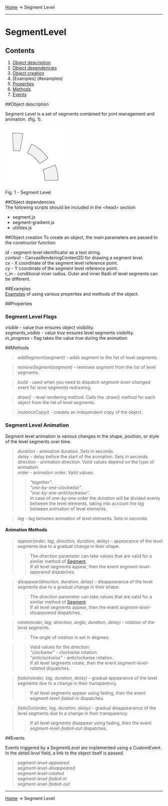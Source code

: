 <a href="../readme.html">Home</a> → Segment Level

***

# SegmentLevel

## Contents
1. [Object description](#description)  
2. [Object dependencies](#dependencies)
3. [Object creation](#constructor)  
4. [Examples] (#examples)  
5. [Properties](#properties)  
6. [Methods](#methods)  
7. [Events](#events)  

##<a id="description"></a>Object description

Segment Level is a set of segments combined for joint management and animation. (fig. 1).

![SegmentLevel](../docs/images/segment_level.png)  
Fig. 1 - Segment Level

##<a id="dependencies"></a>Object dependencies  
The following scripts should be included in the \<head> section:  

* segment.js  
* segment-gradient.js  
* utilities.js  

##<a id="constructor"></a>Object creation 
To create an object, the main parameters are passed to the constructor function:   
>
*id* - segment level identificator as a text string.  
*context* - CanvasRenderingContext2D for drawing a segment level.  
*cx* - X coordinate of the segment level reference point.  
*cy* - Y coordinate of the segment level reference point.  
*r_in* - conditional inner radius. Outer and inner Radii of level segments can be different.  

##<a id="examples"></a>Examples  
<a href="../examples/segment-level-examples.html" target="_blank">Examples</a> of using various properties and methods of the object.  

##<a id="properties"></a>Properties

### Segment Level Flags
>
*visible* - value *true* ensures object visibility.  
*segments_visible* - value *true* ensures level segments visibility.  
*in_progress* - flag takes the value *true* during the animation.  

##<a id="methods"></a>Methods

> *addSegment(segment)* - adds *segment* to the list of level segments.  

> *removeSegment(segment)* - removes *segment* from the list of level segments.  

> *build* - used when you need to dispatch *segment-level-changed* event for level segments redrawing.  

> *draw()* - level rendering method. Calls the .draw() method for each object from the list of level segments.

> *instanceCopy()* - creates an independent copy of the object.

### Segment Level Animation

Segment level animation is various changes in the shape, position, or style of the level segments over time.  

> *duration* - animation duration. Sets in seconds.  
> *delay* - delay before the start of the animation. Sets in seconds.  
> *direction* - animation direction. Valid values ​​depend on the type of animation.  
> *order* - animation order. Valid values:  
>> _"together"_.  
>> _"one-by-one-clockwise"_.  
>> _"one-by-one-anticlockwise"_.  
>> In case of *one-by-one* order the *duration* will be divided evenly between the level elements, taking into account the *lag* between animation of level elements.  

> *lag* - lag between animation of level elements. Sets in seconds.  

#### Animation Methods

> *appear(order, lag, direction, duration, delay)* - appearance of the level segments due to a gradual change in their shape.  
>> The *direction* parameter can take values ​​that are valid for a similar method of <a href="segment.html">Segment</a>.  
>> If all level segments appear, then the event *segment-level-appeared* dispatches.  

> *disappear(direction, duration, delay)* - disappearance of the level segments due to a gradual change in their shape.  
>> The *direction* parameter can take values ​​that are valid for a similar method of <a href="segment.html">Segment</a>.  
>> If all level segments appear, then the event *segment-level-disappeared* dispatches.

> *rotate(order, lag, direction, angle, duration, delay)* - rotation of the level segments.  
>> The *angle* of rotation is set in degrees.  

>> Valid values ​​for the *direction*:  
>> _"clockwise"_ - clockwise rotation.  
>> _"anticlockwise"_ - anticlockwise rotation.  
>> If all level segments rotate, then the event *segment-level-rotated* dispatches.  

> *fadeIn(order, lag, duration, delay)* - gradual appearance of the level segments due to a change in their transparency.  
>> If all level segments appear using fading, then the event *segment-level-faded-in* dispatches.  

> *fadeOut(order, lag, duration, delay)* - gradual disappearance of the level segments due to a change in their transparency.
>> If all level segments disappear using fading, then the event *segment-level-faded-out* dispatches.  

##<a id="events"></a>Events

Events triggered by a SegmentLevel are implemented using a CustomEvent.  
In the *detail.level* field, a link to the object itself is passed.  

> *segment-level-appeared*  
> *segment-level-disappeared*  
> *segment-level-rotated*  
> *segment-level-faded-in*  
> *segment-level-faded-out*  

***

<a href="../readme.html">Home</a> → Segment Level  